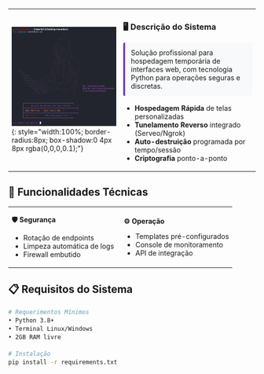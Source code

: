 <table>
<tr>
<td width="45%">
  
![SevenHost Interface](seven7.png){: style="width:100%; border-radius:8px; box-shadow:0 4px 8px rgba(0,0,0,0.1);"}

</td>
<td style="vertical-align:top;">

### 🖥️ **Descrição do Sistema**  
<div style="background:#f8f9fa; padding:12px; border-left:4px solid #6f42c1; border-radius:4px; margin-bottom:16px;">
Solução profissional para hospedagem temporária de interfaces web, com tecnologia Python para operações seguras e discretas.
</div>

- **Hospedagem Rápida** de telas personalizadas  
- **Tunelamento Reverso** integrado (Serveo/Ngrok)  
- **Auto-destruição** programada por tempo/sessão  
- **Criptografia** ponto-a-ponto  

</td>
</tr>
</table>

## 🔧 Funcionalidades Técnicas

<table>
<tr>
<td width="50%">

**🛡️ Segurança**  
- Rotação de endpoints  
- Limpeza automática de logs  
- Firewall embutido  

</td>
<td>

**⚙️ Operação**  
- Templates pré-configurados  
- Console de monitoramento  
- API de integração  

</td>
</tr>
</table>

## 📋 Requisitos do Sistema
```bash
# Requerimentos Mínimos
• Python 3.8+ 
• Terminal Linux/Windows
• 2GB RAM livre

# Instalação
pip install -r requirements.txt
